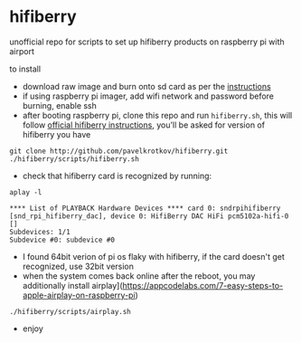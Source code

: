 # hifiberry
unofficial repo for scripts to set up hifiberry products on raspberry pi with airport

to install
- download raw image and burn onto sd card as per the [instructions](https://www.raspberrypi.org/documentation/installation/installing-images/README.md)
- if using raspberry pi imager, add wifi network and password before burning, enable ssh
- after booting raspberry pi, clone this repo and run `hifiberry.sh`, this will follow [official hifiberry instructions](https://www.hifiberry.com/docs/software/configuring-linux-3-18-x/), you'll be asked for version of hifiberry you have
```
git clone http://github.com/pavelkrotkov/hifiberry.git
./hifiberry/scripts/hifiberry.sh
```
- check that hifiberry card is recognized by running:
```
aplay -l

**** List of PLAYBACK Hardware Devices **** card 0: sndrpihifiberry [snd_rpi_hifiberry_dac], device 0: HifiBerry DAC HiFi pcm5102a-hifi-0 []
Subdevices: 1/1
Subdevice #0: subdevice #0
```
- I found 64bit verion of pi os flaky with hifiberry, if the card doesn't get recognized, use 32bit version
- when the system comes back online after the reboot, you may additionally install airplay](https://appcodelabs.com/7-easy-steps-to-apple-airplay-on-raspberry-pi)
```
./hifiberry/scripts/airplay.sh
```
- enjoy
